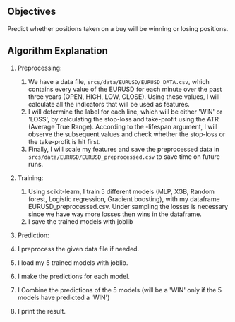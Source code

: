 ## Objectives
Predict whether positions taken on a buy will be winning or losing positions.

## Algorithm Explanation
1. Preprocessing:
   1. We have a data file, `srcs/data/EURUSD/EURUSD_DATA.csv`, which contains every value of the EURUSD for each minute over the past three years (OPEN, HIGH, LOW, CLOSE). Using these values, I will calculate all the indicators that will be used as features.
   2. I will determine the label for each line, which will be either 'WIN' or 'LOSS', by calculating the stop-loss and take-profit using the ATR (Average True Range). According to the -lifespan argument, I will observe the subsequent values and check whether the stop-loss or the take-profit is hit first.
   3. Finally, I will scale my features and save the preprocessed data in `srcs/data/EURUSD/EURUSD_preprocessed.csv` to save time on future runs.

2. Training:
   1. Using scikit-learn, I train 5 different models (MLP, XGB, Random forest, Logistic regression, Gradient boosting), with my dataframe EURUSD_preprocessed.csv. Under sampling the losses is necessary since we have way more losses then wins in the dataframe.
   2. I save the trained models with joblib
   
3.  Prediction:
   1. I preprocess the given data file if needed.
   2. I load my 5 trained models with joblib.
   3. I make the predictions for each model.
   4. I Combine the predictions of the 5 models (will be a 'WIN' only if the 5 models have predicted a 'WIN')
   5. I print the result.
